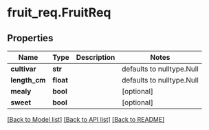 # fruit_req.FruitReq

## Properties
Name | Type | Description | Notes
------------ | ------------- | ------------- | -------------
**cultivar** | **str** |  | defaults to nulltype.Null
**length_cm** | **float** |  | defaults to nulltype.Null
**mealy** | **bool** |  | [optional] 
**sweet** | **bool** |  | [optional] 

[[Back to Model list]](../README.md#documentation-for-models) [[Back to API list]](../README.md#documentation-for-api-endpoints) [[Back to README]](../README.md)



